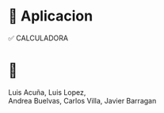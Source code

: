 
# 🗿​ Aplicacion
 
 
 ✅ CALCULADORA



# 🚀​

Luis Acuña,
Luis Lopez,  
Andrea Buelvas,
Carlos Villa,
Javier Barragan
